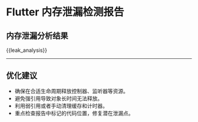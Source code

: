 # Flutter 内存泄漏检测报告

## 内存泄漏分析结果

{{leak_analysis}}

---

## 优化建议

- 确保在合适生命周期释放控制器、监听器等资源。
- 避免强引用导致对象长时间无法释放。
- 利用弱引用或者手动清理缓存和计时器。
- 重点检查报告中标记的代码位置，修复潜在泄漏点。
